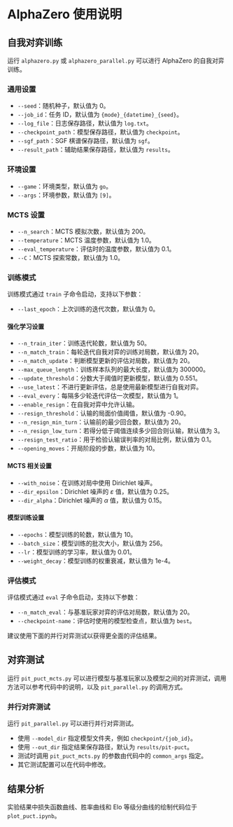 # AlphaZero 使用说明

## 自我对弈训练

运行 `alphazero.py` 或 `alphazero_parallel.py` 可以进行 AlphaZero 的自我对弈训练。

### 通用设置

- `--seed`：随机种子，默认值为 0。
- `--job_id`：任务 ID，默认值为 `{mode}_{datetime}_{seed}`。
- `--log_file`：日志保存路径，默认值为 `log.txt`。
- `--checkpoint_path`：模型保存路径，默认值为 `checkpoint`。
- `--sgf_path`：SGF 棋谱保存路径，默认值为 `sgf`。
- `--result_path`：辅助结果保存路径，默认值为 `results`。

### 环境设置

- `--game`：环境类型，默认值为 `go`。
- `--args`：环境参数，默认值为 `[9]`。

### MCTS 设置

- `--n_search`：MCTS 模拟次数，默认值为 200。
- `--temperature`：MCTS 温度参数，默认值为 1.0。
- `--eval_temperature`：评估时的温度参数，默认值为 0.1。
- `--C`：MCTS 探索常数，默认值为 1.0。

### 训练模式

训练模式通过 `train` 子命令启动，支持以下参数：
- `--last_epoch`：上次训练的迭代次数，默认值为 0。

#### 强化学习设置

- `--n_train_iter`：训练迭代轮数，默认值为 50。
- `--n_match_train`：每轮迭代自我对弈的训练对局数，默认值为 20。
- `--n_match_update`：判断模型更新的评估对局数，默认值为 20。
- `--max_queue_length`：训练样本队列的最大长度，默认值为 300000。
- `--update_threshold`：分数大于阈值时更新模型，默认值为 0.551。
- `--use_latest`：不进行更新评估，总是使用最新模型进行自我对弈。
- `--eval_every`：每隔多少轮迭代评估一次模型，默认值为 1。
- `--enable_resign`：在自我对弈中允许认输。
- `--resign_threshold`：认输的局面价值阈值，默认值为 -0.90。
- `--n_resign_min_turn`：认输前的最少回合数，默认值为 20。
- `--n_resign_low_turn`：若得分低于阈值连续多少回合则认输，默认值为 3。
- `--resign_test_ratio`：用于检验认输误判率的对局比例，默认值为 0.1。
- `--opening_moves`：开局阶段的步数，默认值为 10。

#### MCTS 相关设置

- `--with_noise`：在训练对局中使用 Dirichlet 噪声。
- `--dir_epsilon`：Dirichlet 噪声的 $\varepsilon$ 值，默认值为 0.25。
- `--dir_alpha`：Dirichlet 噪声的 $\alpha$ 值，默认值为 0.15。

#### 模型训练设置

- `--epochs`：模型训练的轮数，默认值为 10。
- `--batch_size`：模型训练的批次大小，默认值为 256。
- `--lr`：模型训练的学习率，默认值为 0.01。
- `--weight_decay`：模型训练的权重衰减，默认值为 1e-4。

### 评估模式

评估模式通过 `eval` 子命令启动，支持以下参数：

- `--n_match_eval`：与基准玩家对弈的评估对局数，默认值为 20。
- `--checkpoint-name`：评估时使用的模型检查点，默认值为 `best`。

建议使用下面的并行对弈测试以获得更全面的评估结果。

## 对弈测试

运行 `pit_puct_mcts.py` 可以进行模型与基准玩家以及模型之间的对弈测试，调用方法可以参考代码中的说明，以及 `pit_parallel.py` 的调用方式。

### 并行对弈测试

运行 `pit_parallel.py` 可以进行并行对弈测试。

- 使用 `--model_dir` 指定模型文件夹，例如 `checkpoint/{job_id}`。
- 使用 `--out_dir` 指定结果保存路径，默认为 `results/pit-puct`。
- 测试时调用 `pit_puct_mcts.py` 的参数由代码中的 `common_args` 指定。
- 其它测试配置可以在代码中修改。

## 结果分析

实验结果中损失函数曲线、胜率曲线和 Elo 等级分曲线的绘制代码位于 `plot_puct.ipynb`。
